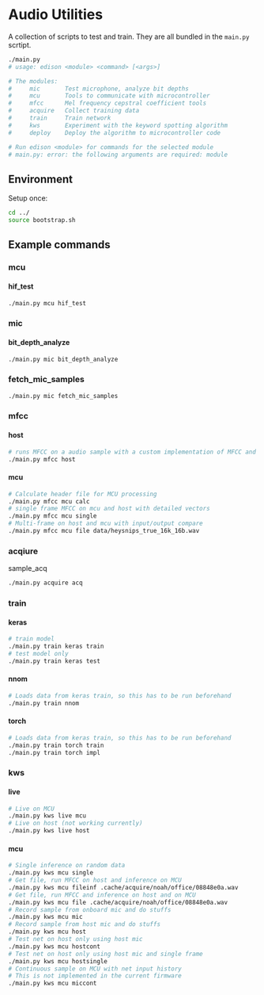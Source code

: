 # Audio Utilities

A collection of scripts to test and train. They are all bundled in the `main.py` scrtipt.

```bash
./main.py
# usage: edison <module> <command> [<args>]

# The modules:
#     mic       Test microphone, analyze bit depths
#     mcu       Tools to communicate with microcontroller
#     mfcc      Mel frequency cepstral coefficient tools
#     acquire   Collect training data
#     train     Train network
#     kws       Experiment with the keyword spotting algorithm
#     deploy    Deploy the algorithm to microcontroller code

# Run edison <module> for commands for the selected module
# main.py: error: the following arguments are required: module
```

## Environment
Setup once:
```bash
cd ../
source bootstrap.sh
```

## Example commands

### mcu

#### hif_test
```bash
./main.py mcu hif_test
```
### mic
#### bit_depth_analyze
```bash
./main.py mic bit_depth_analyze
```

### fetch_mic_samples
```bash
./main.py mic fetch_mic_samples
```

### mfcc
#### host
```bash
# runs MFCC on a audio sample with a custom implementation of MFCC and with Tensorflow.
./main.py mfcc host
```
#### mcu
```bash
# Calculate header file for MCU processing
./main.py mfcc mcu calc
# single frame MFCC on mcu and host with detailed vectors
./main.py mfcc mcu single
# Multi-frame on host and mcu with input/output compare
./main.py mfcc mcu file data/heysnips_true_16k_16b.wav
```
### acqiure
  sample_acq
```bash
./main.py acquire acq
```
### train
#### keras
```bash
# train model
./main.py train keras train
# test model only
./main.py train keras test
```
#### nnom
```bash
# Loads data from keras train, so this has to be run beforehand
./main.py train nnom
```
#### torch
```bash
# Loads data from keras train, so this has to be run beforehand
./main.py train torch train
./main.py train torch impl
```

### kws
#### live
```bash
# Live on MCU
./main.py kws live mcu
# Live on host (not working currently)
./main.py kws live host
```
#### mcu
```bash
# Single inference on random data
./main.py kws mcu single               
# Get file, run MFCC on host and inference on MCU
./main.py kws mcu fileinf .cache/acquire/noah/office/08848e0a.wav
# Get file, run MFCC and inference on host and on MCU
./main.py kws mcu file .cache/acquire/noah/office/08848e0a.wav          
# Record sample from onboard mic and do stuffs
./main.py kws mcu mic
# Record sample from host mic and do stuffs
./main.py kws mcu host
# Test net on host only using host mic
./main.py kws mcu hostcont
# Test net on host only using host mic and single frame
./main.py kws mcu hostsingle
# Continuous sample on MCU with net input history
# This is not implemented in the current firmware
./main.py kws mcu miccont
```

